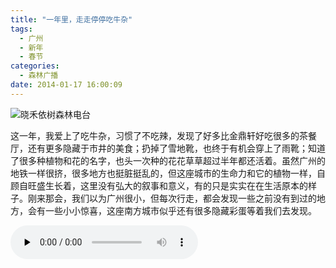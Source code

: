 ```yaml
---
title: "一年里，走走停停吃牛杂"
tags:
  - 广州
  - 新年
  - 春节
categories:
  - 森林广播
date: 2014-01-17 16:00:09
---
```


![晓禾依树森林电台](../../../images/radiocover/radio_070.jpg) 

这一年，我爱上了吃牛杂，习惯了不吃辣，发现了好多比金鼎轩好吃很多的茶餐厅，还有更多隐藏于市井的美食；扔掉了雪地靴，也终于有机会穿上了雨靴；知道了很多种植物和花的名字，也头一次种的花花草草超过半年都还活着。虽然广州的地铁一样很挤，很多地方也挺脏挺乱的，但这座城市的生命力和它的植物一样，自顾自旺盛生长着，这里没有弘大的叙事和意义，有的只是实实在在生活原本的样子。刚来那会，我们以为广州很小，但每次行走，都会发现一些之前没有到过的地方，会有一些小小惊喜，这座南方城市似乎还有很多隐藏彩蛋等着我们去发现。   

<audio id="audio" controls="" preload="none">
  <source id="mp3" src="http://www.coletree.com/radio/coletree_radio_070.mp3">
</audio>